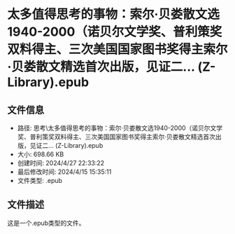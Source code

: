 ﻿# 太多值得思考的事物：索尔·贝娄散文选1940-2000（诺贝尔文学奖、普利策奖双料得主、三次美国国家图书奖得主索尔·贝娄散文精选首次出版，见证二... (Z-Library).epub

## 文件信息
- 路径: 思考\太多值得思考的事物：索尔·贝娄散文选1940-2000（诺贝尔文学奖、普利策奖双料得主、三次美国国家图书奖得主索尔·贝娄散文精选首次出版，见证二... (Z-Library).epub
- 大小: 698.66 KB
- 创建时间: 2024/4/27 22:33:22
- 最后修改时间: 2024/4/15 15:35:11
- 文件类型: .epub

## 文件描述
这是一个.epub类型的文件。


